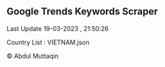 

## Google Trends Keywords Scraper 
 
Last Update 19-03-2023 , 21:50:26

Country List :
VIETNAM.json



© Abdul Muttaqin 
